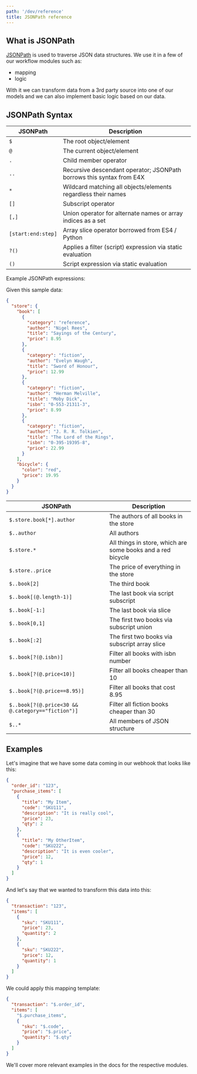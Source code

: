```yaml
---
path: '/dev/reference'
title: JSONPath reference
---
```


## What is JSONPath

[JSONPath](https://goessner.net/articles/JsonPath/) is used to traverse JSON data structures. We use it in a few of our workflow modules such as:

- mapping
- logic

With it we can transform data from a 3rd party source into one of our models and we can also implement basic logic based on our data.

## JSONPath Syntax

| JSONPath           | Description                                                          |
| ------------------ | -------------------------------------------------------------------- |
| `$`                | The root object/element                                              |
| `@`                | The current object/element                                           |
| `.`                | Child member operator                                                |
| `..`               | Recursive descendant operator; JSONPath borrows this syntax from E4X |
| `*`                | Wildcard matching all objects/elements regardless their names        |
| `[]`               | Subscript operator                                                   |
| `[,]`              | Union operator for alternate names or array indices as a set         |
| `[start:end:step]` | Array slice operator borrowed from ES4 / Python                      |
| `?()`              | Applies a filter (script) expression via static evaluation           |
| `()`               | Script expression via static evaluation                              |

Example JSONPath expressions:

Given this sample data:

```json
{
  "store": {
    "book": [
      {
        "category": "reference",
        "author": "Nigel Rees",
        "title": "Sayings of the Century",
        "price": 8.95
      },
      {
        "category": "fiction",
        "author": "Evelyn Waugh",
        "title": "Sword of Honour",
        "price": 12.99
      },
      {
        "category": "fiction",
        "author": "Herman Melville",
        "title": "Moby Dick",
        "isbn": "0-553-21311-3",
        "price": 8.99
      },
      {
        "category": "fiction",
        "author": "J. R. R. Tolkien",
        "title": "The Lord of the Rings",
        "isbn": "0-395-19395-8",
        "price": 22.99
      }
    ],
    "bicycle": {
      "color": "red",
      "price": 19.95
    }
  }
}
```

| JSONPath                                          | Description                                                 |
| ------------------------------------------------- | ----------------------------------------------------------- |
| `$.store.book[*].author`                          | The authors of all books in the store                       |
| `$..author`                                       | All authors                                                 |
| `$.store.*`                                       | All things in store, which are some books and a red bicycle |
| `$.store..price`                                  | The price of everything in the store                        |
| `$..book[2]`                                      | The third book                                              |
| `$..book[(@.length-1)]`                           | The last book via script subscript                          |
| `$..book[-1:]`                                    | The last book via slice                                     |
| `$..book[0,1]`                                    | The first two books via subscript union                     |
| `$..book[:2]`                                     | The first two books via subscript array slice               |
| `$..book[?(@.isbn)]`                              | Filter all books with isbn number                           |
| `$..book[?(@.price<10)]`                          | Filter all books cheaper than 10                            |
| `$..book[?(@.price==8.95)]`                       | Filter all books that cost 8.95                             |
| `$..book[?(@.price<30 && @.category=="fiction")]` | Filter all fiction books cheaper than 30                    |
| `$..*`                                            | All members of JSON structure                               |

## Examples

Let's imagine that we have some data coming in our webhook that looks like this:

```json
{
  "order_id": "123",
  "purchase_items": [
    {
      "title": "My Item",
      "code": "SKU111",
      "description": "It is really cool",
      "price": 23,
      "qty": 2
    },
    {
      "title": "My OtherItem",
      "code": "SKU222",
      "description": "It is even cooler",
      "price": 12,
      "qty": 1
    }
  ]
}
```

And let's say that we wanted to transform this data into this:

```json
{
  "transaction": "123",
  "items": [
    {
      "sku": "SKU111",
      "price": 23,
      "quantity": 2
    },
    {
      "sku": "SKU222",
      "price": 12,
      "quantity": 1
    }
  ]
}
```

We could apply this mapping template:

```json
{
  "transaction": "$.order_id",
  "items": [
    "$.purchase_items",
    {
      "sku": "$.code",
      "price": "$.price",
      "quantity": "$.qty"
    }
  ]
}
```

We'll cover more relevant examples in the docs for the respective modules.
